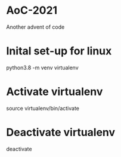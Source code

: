 # AoC-2021
Another advent of code


# Inital set-up for linux

python3.8 -m venv virtualenv

# Activate virtualenv
source virtualenv/bin/activate

# Deactivate virtualenv
deactivate

